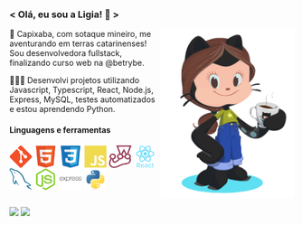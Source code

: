 ### < Olá, eu sou a Ligia! 👋 >

<img align="right" src="octocat.png" height="300">

💚 Capixaba, com sotaque mineiro, me aventurando em terras catarinenses! Sou desenvolvedora fullstack, finalizando curso web na @betrybe.
  
👩🏼‍💻 Desenvolvi projetos utilizando Javascript, Typescript, React, Node.js, Express, MySQL, testes automatizados e estou aprendendo Python.

#### Linguagens e ferramentas

<div>
  <img align="center" height="40" width="40" src="https://raw.githubusercontent.com/devicons/devicon/master/icons/git/git-original.svg">
  <img align="center" height="40" width="40" src="https://raw.githubusercontent.com/devicons/devicon/master/icons/html5/html5-original.svg">
  <img align="center" height="40" width="40" src="https://raw.githubusercontent.com/devicons/devicon/1119b9f84c0290e0f0b38982099a2bd027a48bf1/icons/css3/css3-original.svg">
  <img align="center" height="40" width="40" src="https://raw.githubusercontent.com/devicons/devicon/master/icons/javascript/javascript-plain.svg">
  <img align="center" height="40" width="40" src="https://raw.githubusercontent.com/devicons/devicon/master/icons/jest/jest-plain.svg">
  <img align="center" height="40" width="40" src="https://raw.githubusercontent.com/devicons/devicon/master/icons/react/react-original-wordmark.svg">
  <img align="center" height="40" width="40" src="https://raw.githubusercontent.com/devicons/devicon/1119b9f84c0290e0f0b38982099a2bd027a48bf1/icons/mysql/mysql-original.svg">
  <img align="center" height="40" width="40" src="https://raw.githubusercontent.com/devicons/devicon/1119b9f84c0290e0f0b38982099a2bd027a48bf1/icons/nodejs/nodejs-original.svg">
  <img align="center" height="40" width="40" src="https://raw.githubusercontent.com/devicons/devicon/1119b9f84c0290e0f0b38982099a2bd027a48bf1/icons/express/express-original-wordmark.svg">
  <img align="center" height="40" width="40" src="https://raw.githubusercontent.com/devicons/devicon/1119b9f84c0290e0f0b38982099a2bd027a48bf1/icons/python/python-original.svg">
</div>

##


  <a href="https://www.linkedin.com/in/ligiaarcanjo/" target="_blank"><img src="https://img.shields.io/badge/-LinkedIn-%230077B5?style=for-the-badge&logo=linkedin&logoColor=white" target="_blank"></a> 
  <a href = "mailto:ligiaarcanjo84@gmail.com"><img src="https://img.shields.io/badge/-Gmail-%23333?style=for-the-badge&logo=gmail&logoColor=white" target="_blank"></a>

